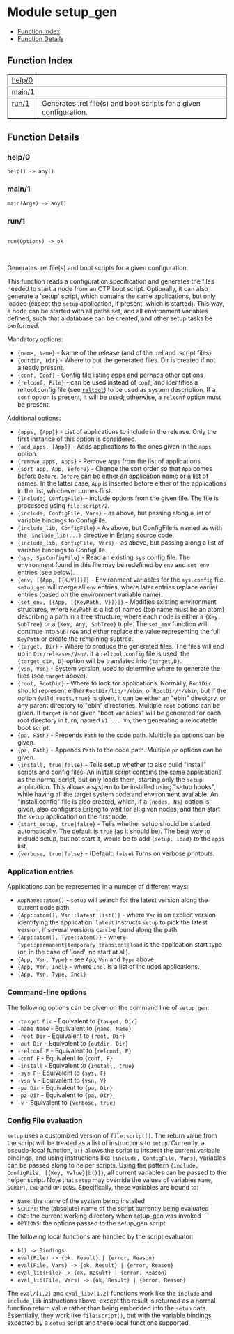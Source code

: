 

# Module setup_gen #
* [Function Index](#index)
* [Function Details](#functions)

<a name="index"></a>

## Function Index ##


<table width="100%" border="1" cellspacing="0" cellpadding="2" summary="function index"><tr><td valign="top"><a href="#help-0">help/0</a></td><td></td></tr><tr><td valign="top"><a href="#main-1">main/1</a></td><td></td></tr><tr><td valign="top"><a href="#run-1">run/1</a></td><td>Generates .rel file(s) and boot scripts for a given configuration.</td></tr></table>


<a name="functions"></a>

## Function Details ##

<a name="help-0"></a>

### help/0 ###

`help() -> any()`

<a name="main-1"></a>

### main/1 ###

`main(Args) -> any()`

<a name="run-1"></a>

### run/1 ###

<pre><code>
run(Options) -&gt; ok
</code></pre>
<br />

Generates .rel file(s) and boot scripts for a given configuration.

This function reads a configuration specification and generates the
files needed to start a node from an OTP boot script. Optionally, it can
also generate a 'setup' script, which contains the same applications, but
only loaded (except the `setup` application, if present, which is started).
This way, a node can be started with all paths set, and all environment
variables defined, such that a database can be created, and other setup
tasks be performed.

Mandatory options:
* `{name, Name}`  - Name of the release (and of the .rel and .script files)
* `{outdir, Dir}` - Where to put the generated files. Dir is created if not
already present.
* `{conf, Conf}`  - Config file listing apps and perhaps other options
* `{relconf, File}` - can be used instead of `conf`, and identifies a
reltool.config file (see [`reltool`](http://www.erlang.org/doc/man/index.html)) to be used as
system description. If a `conf` option is present, it will be used;
otherwise, a `relconf` option must be present.

Additional options:

* `{apps, [App]}` - List of applications to include in the release. Only the
first instance of this option is considered.
* `{add_apps, [App]}` - Adds applications to the ones given in the `apps`
option.
* `{remove_apps, Apps}` - Remove `Apps` from the list of applications.
* `{sort_app, App, Before}` - Change the sort order so that `App` comes
before `Before`. `Before` can be either an application
name or a list of names. In the latter case, `App`
is inserted before either of the applications in
the list, whichever comes first.
* `{include, ConfigFile}` - include options from the given file. The file
is processed using `file:script/2`.
* `{include, ConfigFile, Vars}` - as above, but passing along a list of
variable bindings to ConfigFile.
* `{include_lib, ConfigFile}` - As above, but ConfigFile is named as with
the `-include_lib(...)` directive in Erlang source code.
* `{include_lib, ConfigFile, Vars}` - as above, but passing along a list of
variable bindings to ConfigFile.
* `{sys, SysConfigFile}` - Read an existing sys.config file. The environment
found in this file may be redefined by `env` and `set_env` entries
(see below).
* `{env, [{App, [{K,V}]}]}` - Environment variables for the `sys.config`
file. `setup_gen` will merge all `env` entries, where later entries
replace earlier entries (based on the environment variable name).
* `{set_env, [{App, [{KeyPath, V}]}]}` - Modifies existing environment
structures, where `KeyPath` is a list of names (top name must be
an atom) describing a path in a tree structure, where each node
is either a `{Key, SubTree}` or a `{Key, Any, SubTree}` tuple. The
`set_env` function will continue into `SubTree` and either replace
the value representing the full `KeyPath` or create the remaining
subtree.
* `{target, Dir}` - Where to produce the generated files. The files will
end up in `Dir/releases/Vsn/`. If a `reltool.config` file is used,
the `{target_dir, D}` option will be translated into `{target,D}`.
* `{vsn, Vsn}` - System version, used to determine where to generate the
files (see `target` above).
* `{root, RootDir}` - Where to look for applications. Normally, `RootDir`
should represent either `RootDir/lib/*/ebin`, or `RootDir/*/ebin`,
but if the option `{wild_roots,true}` is given, it can be either
an "ebin" directory, or any parent directory to "ebin" directories.
Multiple `root` options can be given. If `target` is not given
"boot variables" will be generated for each root directory in turn,
named `V1 ... Vn`, then generating a relocatable boot script.
* `{pa, Path}` - Prepends `Path` to the code path. Multiple `pa` options
can be given.
* `{pz, Path}` - Appends `Path` to the code path. Multiple `pz` options
can be given.
* `{install, true|false}` - Tells setup whether to also build "install"
scripts and config files. An install script contains the same
applications as the normal script, but only loads them, starting
only the `setup` application. This allows a system to be installed
using "setup hooks", while having all the target system code
and environment available. An "install.config" file is also created,
which, if a `{nodes, Ns}` option is given, also configures Erlang
to wait for all given nodes, and then start the `setup` application
on the first node.
* `{start_setup, true|false}` - Tells whether setup should be started
automatically. The default is `true` (as it should be). The best way
to include setup, but not start it, would be to add `{setup, load}` to
the `apps` list.
* `{verbose, true|false}` - (Default: `false`) Turns on verbose printouts.


### <a name="Application_entries">Application entries</a> ###

Applications can be represented in a number of different ways:
* `AppName::atom()` - `setup` will search for the latest version
along the current code path.
* `{App::atom(), Vsn::latest|list()}` - where `Vsn` is an explicit version
identifying the application. `latest` instructs `setup` to pick the
latest version, if several versions can be found along the path.
* `{App::atom(), Type::atom()}` - where
`Type::permanent|temporary|transient|load` is the application start
type (or, in the case of 'load', no start at all).
* `{App, Vsn, Type}` - see `App`, `Vsn` and `Type` above
* `{App, Vsn, Incl}` - where `Incl` is a list of included applications.
* `{App, Vsn, Type, Incl}`


### <a name="Command-line_options">Command-line options</a> ###

The following options can be given on the command line of `setup_gen`:
* `-target Dir` - Equivalent to `{target, Dir}`
* `-name Name`  - Equivalent to `{name, Name}`
* `-root Dir`   - Equivalent to `{root, Dir}`
* `-out Dir`    - Equivalent to `{outdir, Dir}`
* `-relconf F`  - Equivalent to `{relconf, F}`
* `-conf F`     - Equivalent to `{conf, F}`
* `-install`    - Equivalent to `{install, true}`
* `-sys F`      - Equivalent to `{sys, F}`
* `-vsn V`      - Equivalent to `{vsn, V}`
* `-pa Dir`     - Equivalent to `{pa, Dir}`
* `-pz Dir`     - Equivalent to `{pa, Dir}`
* `-v`          - Equivalent to `{verbose, true}`


### <a name="Config_File_evaluation">Config File evaluation</a> ###

`setup` uses a customized version of `file:script()`. The return value
from the script will be treated as a list of instructions to `setup`.
Currently, a pseudo-local function, `b()` allows the script to inspect
the current variable bindings, and using instructions like
`{include, ConfigFile, Vars}`, variables can be passed along to helper
scripts. Using the pattern `{include, ConfigFile, [{Key, Value}|b()]}`,
all current variables can be passed to the helper script. Note that
`setup` may override the values of variables `Name`, `SCRIPT`, `CWD`
and `OPTIONS`. Specifically, these variables are bound to:

* `Name`: the name of the system being installed
* `SCRIPT`: the (absolute) name of the script currently being evaluated
* `CWD`: the current working directory when setup_gen was invoked
* `OPTIONS`: the options passed to the setup_gen script

The following local functions are handled by the script evaluator:

* `b() -> Bindings`
* `eval(File) -> {ok, Result} | {error, Reason}`
* `eval(File, Vars) -> {ok, Result} | {error, Reason}`
* `eval_lib(File) -> {ok, Result} | {error, Reason}`
* `eval_lib(File, Vars) -> {ok, Result} | {error, Reason}`

The `eval/[1,2]` and `eval_lib/[1,2]` functions work like the
`include` and `include_lib` instructions above, except the result is
returned as a normal function return value rather than being embedded
into the `setup` data. Essentially, they work like `file:script()`, but
with the variable bindings expected by a `setup` script and these local
functions supported.

